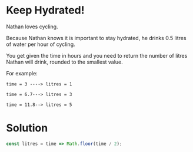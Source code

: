 # Keep Hydrated!

Nathan loves cycling.

Because Nathan knows it is important to stay hydrated, he drinks 0.5 litres of water per hour of cycling.

You get given the time in hours and you need to return the number of litres Nathan will drink, rounded to the smallest value.

For example:

`time = 3 ----> litres = 1`

`time = 6.7---> litres = 3`

`time = 11.8--> litres = 5`

# Solution
```javascript
const litres = time => Math.floor(time / 2);
```